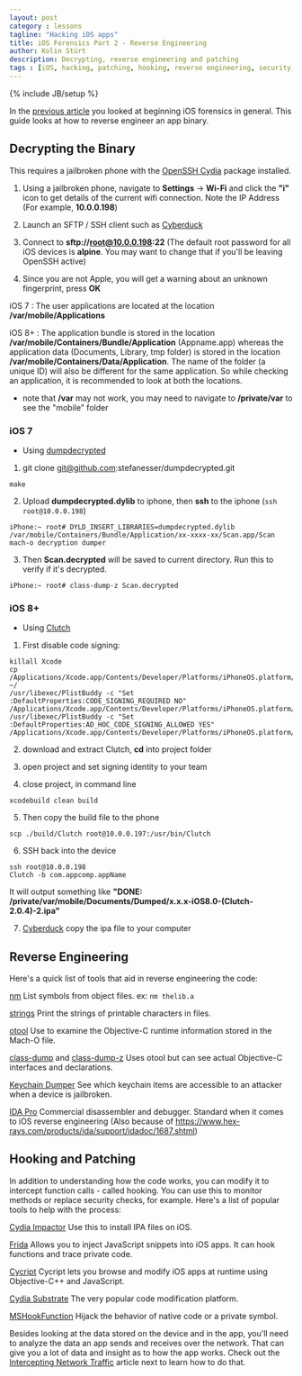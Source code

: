 ```yaml
---
layout: post
category : lessons
tagline: "Hacking iOS apps"
title: iOS Forensics Part 2 - Reverse Engineering
author: Kolin Stürt
description: Decrypting, reverse engineering and patching
tags : [iOS, hacking, patching, hooking, reverse engineering, security, XCode]
---
```

{% include JB/setup %}

In the [previous article](https://kolinsturt.github.io/lessons/2016/01/01/beginning_ios_forensics) you looked at beginning iOS forensics in general. This guide looks at how to reverse engineer an app binary.

## Decrypting the Binary

This requires a jailbroken phone with the [OpenSSH Cydia](https://cydia.saurik.com/openssh.html) package installed.

1. Using a jailbroken phone, navigate to **Settings** -> **Wi-Fi** and click the **"i"** icon to get details of the current wifi connection. Note the IP Address (For example, **10.0.0.198**)

2. Launch an SFTP / SSH client such as [Cyberduck](https://cyberduck.io/)

3. Connect to **sftp://root@10.0.0.198:22** (The default root password for all iOS devices is **alpine**. You may want to change that if you'll be leaving OpenSSH active)

4. Since you are not Apple, you will get a warning about an unknown fingerprint, press **OK**


iOS 7 : The user applications are located at the location **/var/mobile/Applications**

iOS 8+ : The application bundle is stored in the location **/var/mobile/Containers/Bundle/Application** (Appname.app) whereas the application data (Documents, Library, tmp folder) is stored in the location **/var/mobile/Containers/Data/Application**. The name of the folder (a unique ID) will also be different for the same application. So while checking an application, it is recommended to look at both the locations.

* note that **/var** may not work, you may need to navigate to **/private/var** to see the "mobile" folder

### iOS 7
* Using [dumpdecrypted](https://github.com/stefanesser/dumpdecrypted)

1.  git clone git@github.com:stefanesser/dumpdecrypted.git
```
make
```
2. Upload **dumpdecrypted.dylib** to iphone, then **ssh** to the iphone (`ssh root@10.0.0.198`)
```
iPhone:~ root# DYLD_INSERT_LIBRARIES=dumpdecrypted.dylib /var/mobile/Containers/Bundle/Application/xx-xxxx-xx/Scan.app/Scan mach-o decryption dumper
```
3. Then **Scan.decrypted** will be saved to current directory. Run this to verify if it's decrypted.
```
iPhone:~ root# class-dump-z Scan.decrypted
```

### iOS 8+
* Using [Clutch](https://github.com/KJCracks/Clutch)
 
1. First disable code signing:

```
killall Xcode
cp /Applications/Xcode.app/Contents/Developer/Platforms/iPhoneOS.platform/Developer/SDKs/iPhoneOS.sdk/SDKSettings.plist ~/
/usr/libexec/PlistBuddy -c "Set :DefaultProperties:CODE_SIGNING_REQUIRED NO" /Applications/Xcode.app/Contents/Developer/Platforms/iPhoneOS.platform/Developer/SDKs/iPhoneOS.sdk/SDKSettings.plist
/usr/libexec/PlistBuddy -c "Set :DefaultProperties:AD_HOC_CODE_SIGNING_ALLOWED YES" /Applications/Xcode.app/Contents/Developer/Platforms/iPhoneOS.platform/Developer/SDKs/iPhoneOS.sdk/SDKSettings.plist
```

2. download and extract Clutch, **cd** into project folder

3. open project and set signing identity to your team

4. close project, in command line 
```
xcodebuild clean build
```
5. Then copy the build file to the phone
```
scp ./build/Clutch root@10.0.0.197:/usr/bin/Clutch
```
6. SSH back into the device
```
ssh root@10.0.0.198
Clutch -b com.appcomp.appName
```
It will output something like **"DONE: /private/var/mobile/Documents/Dumped/x.x.x-iOS8.0-(Clutch-2.0.4)-2.ipa"**

7. [Cyberduck](https://cyberduck.io/) copy the ipa file to your computer

## Reverse Engineering

Here's a quick list of tools that aid in reverse engineering the code:

[nm](https://linux.die.net/man/1/nm)
List symbols from object files.
ex: `nm thelib.a`

[strings](https://linux.die.net/man/1/strings)
Print the strings of printable characters in files. 

[otool](https://www.manpagez.com/man/1/otool/)
Use to examine the Objective-C runtime information stored in the Mach-O file.

[class-dump](http://stevenygard.com/projects/class-dump/) and [class-dump-z](https://code.google.com/archive/p/networkpx/wikis/class_dump_z.wiki)
Uses otool but can see actual Objective-C interfaces and declarations.

[Keychain Dumper](https://github.com/ptoomey3/Keychain-Dumper)
See which keychain items are accessible to an attacker when a device is jailbroken.

[IDA Pro](https://www.hex-rays.com/products/ida/)
Commercial disassembler and debugger.
Standard when it comes to iOS reverse engineering (Also because of https://www.hex-rays.com/products/ida/support/idadoc/1687.shtml)

## Hooking and Patching

In addition to understanding how the code works, you can modify it to intercept function calls - called hooking. You can use this to monitor methods or replace security checks, for example. Here's a list of popular tools to help with the process:

[Cydia Impactor](http://www.cydiaimpactor.com/)
Use this to install IPA files on iOS.

[Frida](https://www.frida.re/)
Allows you to inject JavaScript snippets into iOS apps. It can hook functions and trace private code.

[Cycript](http://www.cycript.org/)
Cycript lets you browse and modify iOS apps at runtime using Objective-C++ and JavaScript.

[Cydia Substrate](http://www.cydiasubstrate.com/)
The very popular code modification platform.

[MSHookFunction](http://www.cydiasubstrate.com/api/c/MSHookFunction/)
Hijack the behavior of native code or a private symbol.

Besides looking at the data stored on the device and in the app, you'll need to analyze the data an app sends and receives over the network. That can give you a lot of data and insight as to how the app works. Check out the [Intercepting Network Traffic](https://kolinsturt.github.io/lessons/2016/06/01/intercepting_network_traffic_ios) article next to learn how to do that.
